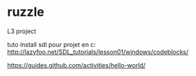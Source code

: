 # ruzzle
L3 project 

tuto install sdl pour projet en c:
http://lazyfoo.net/SDL_tutorials/lesson01/windows/codeblocks/

https://guides.github.com/activities/hello-world/




